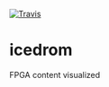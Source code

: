[![Travis](https://travis-ci.org/drom/icedrom.svg?branch=master)](https://travis-ci.org/drom/icedrom)
# icedrom

FPGA content visualized
